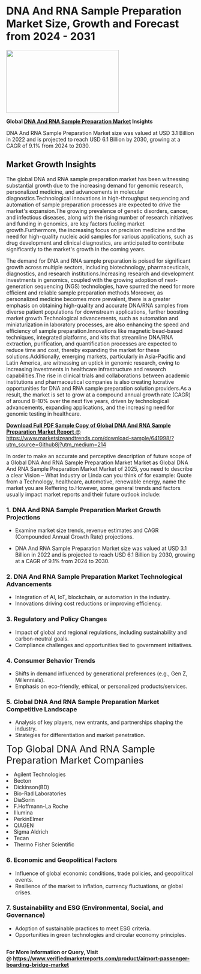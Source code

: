 <H1>DNA And RNA Sample Preparation Market Size, Growth and Forecast from 2024 - 2031</H1><img class="aligncenter size-medium wp-image-584254" src="https://thirdeyenews.in/wp-content/uploads/2024/09/Global-Market-Research-300x168.jpeg" alt="" width="300" height="168" /><p><strong>Global&nbsp;<a href="https://www.marketsizeandtrends.com/download-sample/641998/?utm_source=Github8j?utm_medium=214">DNA And RNA Sample Preparation Market</a> Insights</strong></p><p>DNA And RNA Sample Preparation Market size was valued at USD 3.1 Billion in 2022 and is projected to reach USD 6.1 Billion by 2030, growing at a CAGR of 9.1% from 2024 to 2030.</p><p><h2>Market Growth Insights</h2> <p>The global DNA and RNA sample preparation market has been witnessing substantial growth due to the increasing demand for genomic research, personalized medicine, and advancements in molecular diagnostics.Technological innovations in high-throughput sequencing and automation of sample preparation processes are expected to drive the market's expansion.The growing prevalence of genetic disorders, cancer, and infectious diseases, along with the rising number of research initiatives and funding in genomics, are key factors fueling market growth.Furthermore, the increasing focus on precision medicine and the need for high-quality nucleic acid samples for various applications, such as drug development and clinical diagnostics, are anticipated to contribute significantly to the market's growth in the coming years.</p> <p><a href="download-sample-link"></a></p> <p>The demand for DNA and RNA sample preparation is poised for significant growth across multiple sectors, including biotechnology, pharmaceuticals, diagnostics, and research institutions.Increasing research and development investments in genomics, coupled with the growing adoption of next-generation sequencing (NGS) technologies, have spurred the need for more efficient and reliable sample preparation methods.Moreover, as personalized medicine becomes more prevalent, there is a greater emphasis on obtaining high-quality and accurate DNA/RNA samples from diverse patient populations for downstream applications, further boosting market growth.Technological advancements, such as automation and miniaturization in laboratory processes, are also enhancing the speed and efficiency of sample preparation.Innovations like magnetic bead-based techniques, integrated platforms, and kits that streamline DNA/RNA extraction, purification, and quantification processes are expected to reduce time and cost, thereby expanding the market for these solutions.Additionally, emerging markets, particularly in Asia-Pacific and Latin America, are witnessing an uptick in genomic research, owing to increasing investments in healthcare infrastructure and research capabilities.The rise in clinical trials and collaborations between academic institutions and pharmaceutical companies is also creating lucrative opportunities for DNA and RNA sample preparation solution providers.As a result, the market is set to grow at a compound annual growth rate (CAGR) of around 8–10% over the next five years, driven by technological advancements, expanding applications, and the increasing need for genomic testing in healthcare.</p> <p><a href="get-more-link"></p><p><span class=""><strong>Download Full PDF Sample Copy of Global DNA And RNA Sample Preparation Market Report</strong> @ <a href="https://www.marketsizeandtrends.com/download-sample/641998/?utm_source=Github8j?utm_medium=214" target="_blank">https://www.marketsizeandtrends.com/download-sample/641998/?utm_source=Github8j?utm_medium=214</a></span></p><p>In order to make an accurate and perceptive description of future scope of a Global&nbsp;DNA And RNA Sample Preparation Market Market as Global&nbsp;DNA And RNA Sample Preparation Market Market of 2025, you need to describe a clear Vision &ndash; What Industry or Linda can you think of for example: Quote from a Technology, healthcare, automotive, renewable energy, name the market you are Reffering to.However, some general trends and factors usually impact market reports and their future outlook include:</p><h3>1.&nbsp;<strong>DNA And RNA Sample Preparation Market Growth Projections</strong></h3><ul><li>Examine market size trends, revenue estimates and CAGR (Compounded Annual Growth Rate) projections.</li><li><p>DNA And RNA Sample Preparation Market size was valued at USD 3.1 Billion in 2022 and is projected to reach USD 6.1 Billion by 2030, growing at a CAGR of 9.1% from 2024 to 2030.</p></li></ul><h3>2.&nbsp;<strong>DNA And RNA Sample Preparation Market Technological Advancements</strong></h3><ul><li>Integration of AI, IoT, blockchain, or automation in the industry.</li><li>Innovations driving cost reductions or improving efficiency.</li></ul><h3>3.&nbsp;<strong>Regulatory and Policy Changes</strong></h3><ul><li>Impact of global and regional regulations, including sustainability and carbon-neutral goals.</li><li>Compliance challenges and opportunities tied to government initiatives.</li></ul><h3>4.&nbsp;<strong>Consumer Behavior Trends</strong></h3><ul><li>Shifts in demand influenced by generational preferences (e.g., Gen Z, Millennials).</li><li>Emphasis on eco-friendly, ethical, or personalized products/services.</li></ul><h3>5.&nbsp;<strong>Global DNA And RNA Sample Preparation Market Competitive Landscape</strong></h3><ul><li>Analysis of key players, new entrants, and partnerships shaping the industry.</li><li>Strategies for differentiation and market penetration.</li></ul><p data-pm-slice="1 1 []"><span style="color: inherit; font-family: inherit; font-size: 25px;">Top Global DNA And RNA Sample Preparation Market Companies</span></p><div class="" data-test-id=""><p><li>Agilent Technologies</li><li> Becton</li><li> Dickinson(BD)</li><li> Bio-Rad Laboratories</li><li> DiaSorin</li><li> F.Hoffmann-La Roche</li><li> Illumina</li><li> PerkinElmer</li><li> QIAGEN</li><li> Sigma Aldrich</li><li> Tecan</li><li> Thermo Fisher Scientific</li></p></div><h3>6.&nbsp;<strong>Economic and Geopolitical Factors</strong></h3><ul><li>Influence of global economic conditions, trade policies, and geopolitical events.</li><li>Resilience of the market to inflation, currency fluctuations, or global crises.</li></ul><h3>7.&nbsp;<strong>Sustainability and ESG (Environmental, Social, and Governance)</strong></h3><ul><li>Adoption of sustainable practices to meet ESG criteria.</li><li>Opportunities in green technologies and circular economy principles.</li></ul><h2><strong style="font-size: 14px;">For More Information or Query, Visit @&nbsp;</strong><a style="background-color: #ffffff; font-size: 14px;" href="https://www.marketsizeandtrends.com/report/dna-and-rna-sample-preparation-market/" target="_blank">https://www.verifiedmarketreports.com/product/airport-passenger-boarding-bridge-market</a></h2>